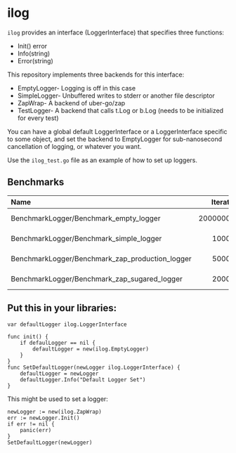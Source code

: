 # ilog

`ilog` provides an interface (LoggerInterface) that specifies three functions:
* Init() error
* Info(string)
* Error(string)

This repository implements three backends for this interface:

* EmptyLogger- Logging is off in this case
* SimpleLogger- Unbuffered writes to stderr or another file descriptor
* ZapWrap- A backend of uber-go/zap
* TestLogger- A backend that calls t.Log or b.Log (needs to be initialized for every test)

You can have a global default LoggerInterface or a LoggerInterface specific to some object, and set the backend to EmptyLogger for sub-nanosecond cancellation of logging, or whatever you want.

Use the `ilog_test.go` file as an example of how to set up loggers.

## Benchmarks


| Name                                            |Iterations   |Speed			 |Memory	 |Allocs      |
|:----------------------------------------------- | -----------:| ----------:| -------:| ----------:|
| BenchmarkLogger/Benchmark_empty_logger					|2000000000	  |0.64 ns/op	 |0 B/op	 |0 allocs/op	|
| BenchmarkLogger/Benchmark_simple_logger					|1000000			|1166 ns/op	 |0 B/op	 |0 allocs/op	|
| BenchmarkLogger/Benchmark_zap_production_logger	|5000000			|308 ns/op	 |2 B/op	 |0 allocs/op	|
| BenchmarkLogger/Benchmark_zap_sugared_logger		|2000000			|611 ns/op	 |50 B/op	 |2 allocs/op	|

## Put this in your libraries:

```
var defaultLogger ilog.LoggerInterface

func init() {
	if defaulLogger == nil {
		defaultLogger = new(ilog.EmptyLogger)
	}
}
func SetDefaultLogger(newLogger ilog.LoggerInterface) {
	defaultLogger = newLogger
	defaultLogger.Info("Default Logger Set")
}
```

This might be used to set a logger:
```
newLogger := new(ilog.ZapWrap)
err := newLogger.Init()
if err != nil {
	panic(err)
}
SetDefaultLogger(newLogger)
```
